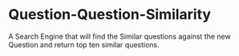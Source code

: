 # Question-Question-Similarity
A Search Engine that will find the Similar questions against the new Question and return top ten similar questions.   
